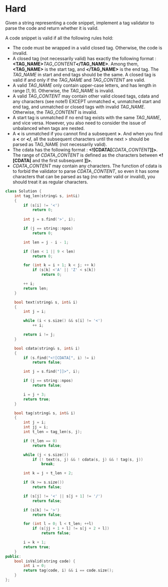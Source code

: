 # Hard

Given a string representing a code snippet, implement a tag validator to parse the code and return whether it is valid.

A code snippet is valid if all the following rules hold:

- The code must be wrapped in a valid closed tag. Otherwise, the code is invalid.
- A closed tag (not necessarily valid) has exactly the following format : __<TAG_NAME>__$TAG\_CONTENT$__</TAG_NAME>__. Among them, __<TAG_NAME>__ is the start tag, and __</TAG_NAME>__ is the end tag. The $TAG\_NAME$ in start and end tags should be the same. A closed tag is valid if and only if the $TAG\_NAME$ and $TAG\_CONTENT$ are valid.
- A valid $TAG\_NAME$ only contain upper-case letters, and has length in range $[1,9]$. Otherwise, the $TAG\_NAME$ is invalid.
- A valid $TAG\_CONTENT$ may contain other valid closed tags, cdata and any characters (see note1) EXCEPT unmatched __<__, unmatched start and end tag, and unmatched or closed tags with invalid $TAG\_NAME$. Otherwise, the $TAG\_CONTENT$ is invalid.
- A start tag is unmatched if no end tag exists with the same $TAG\_NAME$, and vice versa. However, you also need to consider the issue of unbalanced when tags are nested.
- A __<__ is unmatched if you cannot find a subsequent __>__. And when you find a __<__ or __</__, all the subsequent characters until the next > should be parsed as TAG_NAME (not necessarily valid).
- The cdata has the following format : __\<![CDATA[__$CDATA\_CONTENT$__]]>__. The range of $CDATA\_CONTENT$ is defined as the characters between __\<![CDATA[__ and the first subsequent __]]>__.
- $CDATA\_CONTENT$ may contain any characters. The function of cdata is to forbid the validator to parse $CDATA\_CONTENT$, so even it has some characters that can be parsed as tag (no matter valid or invalid), you should treat it as regular characters.

```cpp
class Solution {
    int tag_len(string& s, int&i)
    {
        if (s[i] != '<')
            return 0;
        
        int j = s.find('>', i);

        if (j == string::npos)
            return 0;

        int len = j - i - 1;

        if (len < 1 || 9 < len)
            return 0;

        for (int k = i + 1; k < j; ++ k)
            if (s[k] <'A' || 'Z' < s[k])
                return 0;

        ++ i;
        return len;
    }

    bool text(string& s, int& i)
    {
        int j = i;

        while (i < s.size() && s[i] != '<')
            ++ i;

        return i != j;
    }

    bool cdata(string& s, int& i)
    {
        if (s.find("<![CDATA[", i) != i)
            return false;

        int j = s.find("]]>", i);

        if (j == string::npos)
            return false;

        i = j + 3;
        return true;
    }

    bool tag(string& s, int& i)
    {
        int j = i;
        int jj = i;
        int t_len = tag_len(s, j);

        if (t_len == 0)
            return false;

        while (j < s.size())
            if (! text(s, j) && ! cdata(s, j) && ! tag(s, j))
                break;

        int k = j + t_len + 2;

        if (k >= s.size())
            return false;

        if (s[j] != '<' || s[j + 1] != '/')
            return false;

        if (s[k] != '>')
            return false;

        for (int l = 0; l < t_len; ++l)
            if (s[jj + 1 + l] != s[j + 2 + l])
                return false;

        i = k + 1;
        return true;
    }
public:
    bool isValid(string code) {
        int i = 0;
        return tag(code, i) && i == code.size();
    }
};
```
